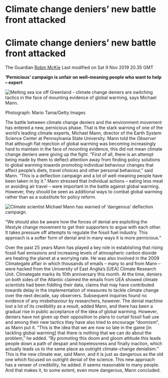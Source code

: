 # Climate change deniers’ new battle front attacked

# **Climate change deniers’ new battle front attacked**

The Guardian
[Robin McKie](https://www.theguardian.com/profile/robinmckie)
Last modified on Sat 9 Nov 2019 20.35 GMT

**‘Pernicious’ campaign is unfair on well-meaning people who want to help – expert**

![Melting sea ice off Greenland - climate change deniers are switching tactics in the face of mounting evidence of global warming, says Michael Mann.](https://i.guim.co.uk/img/media/0f78f9856c3224b5ff0db0329ae8fbfd45113775/0_136_5076_3046/master/5076.jpg?width=300&quality=85&auto=format&fit=max&s=de11cf11cbf9b2eb2a43571e889bdce9)


Photograph: Mario Tama/Getty Images

The battle between climate change deniers and the environment movement has entered a new, pernicious phase. That is the stark warning of one of the world’s leading climate experts, Michael Mann, director of the Earth System Science Center at Pennsylvania State University.
Mann told the *Observer* that although flat rejection of global warming was becoming increasingly hard to maintain in the face of mounting evidence, this did not mean climate change deniers were giving up the fight.
“First of all, there is an attempt being made by them to deflect attention away from finding policy solutions to global warming towards promoting individual behaviour changes that affect people’s diets, travel choices and other personal behaviour,” said Mann. “This is a deflection campaign and a lot of well-meaning people have been taken in by it.”
Mann stressed that individual actions – eating less meat or avoiding air travel – were important in the battle against global warming. However, they should be seen as additional ways to combat global warming rather than as a substitute for policy reform.

![Climate scientist Michael Mann has warned of ‘dangerous’ deflection campaign.](https://i.guim.co.uk/img/media/9b62c47baa95260fabb18a10ad7ecb4673ca5171/80_0_1243_1554/master/1243.jpg?width=300&quality=85&auto=format&fit=max&s=df2e5bf08fa8af95e522f08d89821c7f)


“We should also be aware how the forces of denial are exploiting the lifestyle change movement to get their supporters to argue with each other. It takes pressure off attempts to regulate the fossil fuel industry. This approach is a softer form of denial and in many ways it is more pernicious.”

Over the past 25 years Mann has played a key role in establishing that rising fossil fuel emissions and increasing levels of atmospheric carbon dioxide are heating the planet at a worrying rate. He was also involved in the 2009 Climategate affair in which thousands of emails – many to and from Mann – were hacked from the University of East Anglia’s [UEA] Climate Research Unit. Climategate marks its 10th anniversary this month. At the time, deniers on both sides of the Atlantic claimed the emails from UEA showed climate scientists had been fiddling their data, claims that may have contributed towards delay in the implementation of measures to tackle climate change over the next decade, say observers.
Subsequent inquiries found no evidence of any misbehaviour by researchers, however. The denial machine lost a lot of its credibility as a result, added Mann, and there has been a gradual rise in public acceptance of the idea of global warming.
However, deniers have not given up their opposition to plans to curtail fossil fuel use and among their new tactics they have also tried to encourage “doomism”, as Mann put it. “This is the idea that we are now so late in the game [in tackling global warming] that there is nothing that we can do about the problem,” he added. “By promoting this doom and gloom attitude this leads people down a path of despair and hopelessness and finally inaction, which actually leads us to the same place as outright climate-change denialism.”
This is the new climate war, said Mann, and it is just as dangerous as the old one which focused on outright denial of the science. This new approach has a veneer of credibility, he added. It seems reasonable to many people. And that makes it, to some extent, even more dangerous, Mann concluded.

## 

